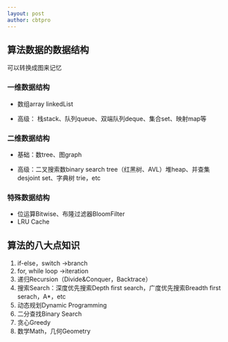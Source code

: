 ```yaml
---
layout: post
author: cbtpro
---
```


## 算法数据的数据结构

可以转换成图来记忆

### 一维数据结构

- 数组array linkedList

- 高级： 栈stack、队列queue、双端队列deque、集合set、映射map等



### 二维数据结构

- 基础：数tree、图graph

- 高级：二叉搜索数binary search tree（红黑树、AVL）堆heap、并查集desjoint set、字典树 trie，etc

### 特殊数据结构

- 位运算Bitwise、布隆过滤器BloomFilter
- LRU Cache

## 算法的八大点知识

1. if-else，switch ->branch
2. for, while loop ->iteration
3. 递归Recursion（Divide&Conquer，Backtrace）
4. 搜索Search：深度优先搜索Depth first search，广度优先搜索Breadth first serach，A*，etc
5. 动态规划Dynamic Programming
6. 二分查找Binary Search
7. 贪心Greedy
8. 数学Math，几何Geometry

